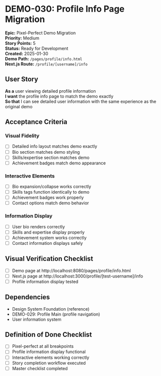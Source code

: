 # DEMO-030: Profile Info Page Migration

**Epic:** Pixel-Perfect Demo Migration  
**Priority:** Medium  
**Story Points:** 5  
**Status:** Ready for Development  
**Created:** 2025-01-30  
**Demo Path:** `/pages/profile/info.html`  
**Next.js Route:** `/profile/[username]/info`

## User Story

**As a** user viewing detailed profile information  
**I want** the profile info page to match the demo exactly  
**So that** I can see detailed user information with the same experience as the original demo

## Acceptance Criteria

### Visual Fidelity
- [ ] Detailed info layout matches demo exactly
- [ ] Bio section matches demo styling
- [ ] Skills/expertise section matches demo
- [ ] Achievement badges match demo appearance

### Interactive Elements
- [ ] Bio expansion/collapse works correctly
- [ ] Skills tags function identically to demo
- [ ] Achievement badges work properly
- [ ] Contact options match demo behavior

### Information Display
- [ ] User bio renders correctly
- [ ] Skills and expertise display properly
- [ ] Achievement system works correctly
- [ ] Contact information displays safely

## Visual Verification Checklist
- [ ] Demo page at http://localhost:8080/pages/profile/info.html
- [ ] Next.js page at http://localhost:3000/profile/[test-username]/info
- [ ] Profile information display tested

## Dependencies
- Design System Foundation (reference)
- DEMO-029: Profile Main (profile navigation)
- User information system

## Definition of Done Checklist
- [ ] Pixel-perfect at all breakpoints
- [ ] Profile information display functional
- [ ] Interactive elements working correctly
- [ ] Story completion workflow executed
- [ ] Master checklist completed